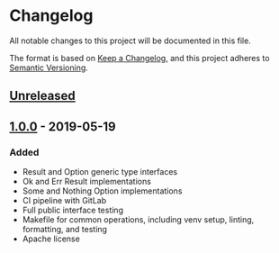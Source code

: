 # Changelog

All notable changes to this project will be documented in this file.

The format is based on [Keep a Changelog](https://keepachangelog.com/en/1.0.0/),
and this project adheres to [Semantic Versioning](https://semver.org/spec/v2.0.0.html).

## [Unreleased]

## [1.0.0] - 2019-05-19

### Added

- Result and Option generic type interfaces
- Ok and Err Result implementations
- Some and Nothing Option implementations
- CI pipeline with GitLab
- Full public interface testing
- Makefile for common operations, including venv setup, linting, formatting,
  and testing
- Apache license

[Unreleased]: https://github.com/mplanchard/result-types/compare/v1.0.0...HEAD
[1.0.0]: https://github.com/mplanchard/result-types/compare/f87fa5b1a00af5ef26213e576730039d87f7163b...v1.0.0
